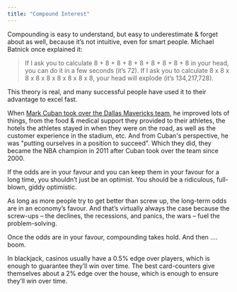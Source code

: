 ```yaml
---
title: "Compound Interest"
---
```


Compounding is easy to understand, but easy to underestimate & forget about as well, because it’s not intuitive, even for smart people. Michael Batnick once explained it: 

> If I ask you to calculate 8 + 8 + 8 + 8 + 8 + 8 + 8 + 8 + 8 in your head, you can do it in a few seconds (it’s 72). If I ask you to calculate 8 x 8 x 8 x 8 x 8 x 8 x 8 x 8 x 8, your head will explode (it’s 134,217,728).

This theory is real, and many successful people have used it to their advantage to excel fast.

When [Mark Cuban took over the Dallas Mavericks team](https://en.wikipedia.org/wiki/Dallas_Mavericks#1998%E2%80%932001:_New_beginnings), he improved lots of things, from the food & medical support they provided to their athletes, the hotels the athletes stayed in when they were on the road, as well as the customer experience in the stadium, etc. And from Cuban's perspective, he was "putting ourselves in a position to succeed". Which they did, they became the NBA champion in 2011 after Cuban took over the team since 2000.

If the odds are in your favour and you can keep them in your favour for a long time, you shouldn’t just be an optimist. You should be a ridiculous, full-blown, giddy optimistic.

As long as more people try to get better than screw up, the long-term odds are in an economy’s favour. And that’s virtually always the case because the screw-ups – the declines, the recessions, and panics, the wars – fuel the problem-solving.

Once the odds are in your favour, compounding takes hold. And then …. boom.

In blackjack, casinos usually have a 0.5% edge over players, which is enough to guarantee they’ll win over time. The best card-counters give themselves about a 2% edge over the house, which is enough to ensure they’ll win over time.
